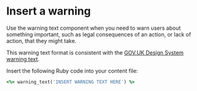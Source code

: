 # Insert a warning

Use the warning text component when you need to warn users about something important, such as legal consequences of an action, or lack of action, that they might take.

This warning text format is consistent with the [GOV.UK Design System warning text](https://design-system.service.gov.uk/components/warning-text/).

Insert the following Ruby code into your content file:

```ruby
<%= warning_text('INSERT WARNING TEXT HERE') %>
